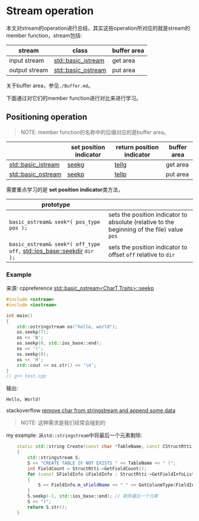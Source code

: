 # Stream operation

本文对stream的operation进行总结，其实这些operation所对应的就是stream的member function，stream包括:

| stream        | class                                                        | buffer area |
| ------------- | ------------------------------------------------------------ | ----------- |
| input stream  | [std::basic_istream](https://en.cppreference.com/w/cpp/io/basic_istream) | get area    |
| output stream | [std::basic_ostream](https://en.cppreference.com/w/cpp/io/basic_ostream) | put area    |

关于buffer area，参见`./Buffer.md`。



下面通过对它们的member function进行对比来进行学习。

## Positioning operation

> NOTE: member function的名称中的后缀对应的是buffer area。

|                                                              | **set position indicator**                                   | **return position indicator**                                | buffer area |
| ------------------------------------------------------------ | ------------------------------------------------------------ | ------------------------------------------------------------ | ----------- |
| [std::basic_istream](https://en.cppreference.com/w/cpp/io/basic_istream) | [seekg](https://en.cppreference.com/w/cpp/io/basic_istream/seekg) | [tellg](https://en.cppreference.com/w/cpp/io/basic_istream/tellg) | get area    |
| [std::basic_ostream](https://en.cppreference.com/w/cpp/io/basic_ostream) | [seekp](https://en.cppreference.com/w/cpp/io/basic_ostream/seekp) | [tellp](https://en.cppreference.com/w/cpp/io/basic_ostream/tellp) | put area    |

需要重点学习的是  **set position indicator**类方法，

| prototype                                                    |                                                              |
| ------------------------------------------------------------ | ------------------------------------------------------------ |
| `basic_ostream& seek*( pos_type pos );`                      | sets the position indicator to absolute (relative to the beginning of the file) value `pos` |
| `basic_ostream& seek*( off_type off,` [std::ios_base::seekdir](http://en.cppreference.com/w/cpp/io/ios_base/seekdir) `dir );` | sets the position indicator to offset `off` relative to `dir` |



### Example

来源: cppreference [std::basic_ostream<CharT,Traits>::seekp](https://en.cppreference.com/w/cpp/io/basic_ostream/seekp)

```C++
#include <sstream>
#include <iostream>

int main()
{
	std::ostringstream os("hello, world");
	os.seekp(7);
	os << 'W';
	os.seekp(0, std::ios_base::end);
	os << '!';
	os.seekp(0);
	os << 'H';
	std::cout << os.str() << '\n';
}
// g++ test.cpp

```

输出:

```
Hello, World!
```



stackoverflow [remove char from stringstream and append some data](https://stackoverflow.com/questions/4546021/remove-char-from-stringstream-and-append-some-data)

> NOTE: 这种需求是我们经常会碰到的





my example: 从`std::stringstream`中将最后一个元素剔除: 

```C++
	static std::string Create(const char *TableName, const CStructRtti *StructRtti)
	{
		std::stringstream S;
		S << "CREATE TABLE IF NOT EXISTS " << TableName << " (";
		int FieldCount = StructRtti->GetFieldCount();
		for (const SFieldInfo &FieldInfo : StructRtti->GetFieldInfoList())
		{
			S << FieldInfo.m_sFieldName << " " << GetColunmType(FieldInfo.m_Type) << " ,";
		}
		S.seekp(-1, std::ios_base::end); // 剔除最后一个元素
		S << ")";
		return S.str();
	}
```

